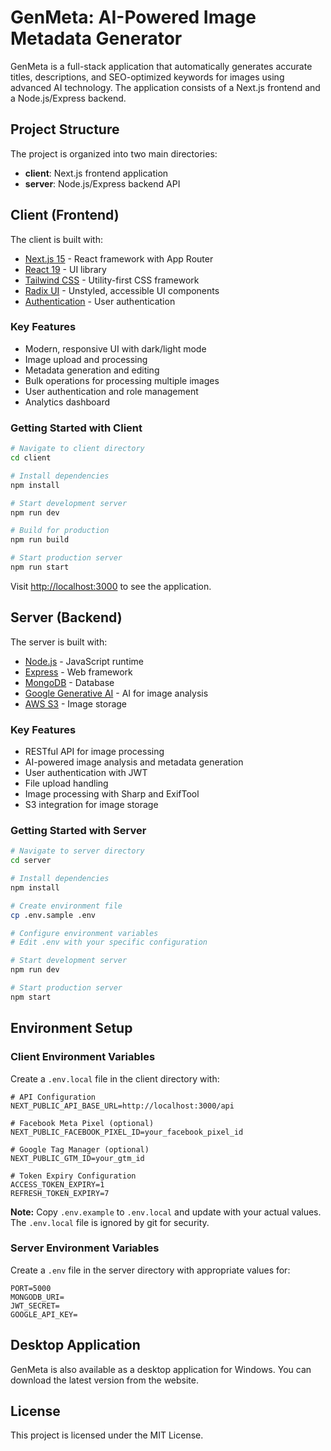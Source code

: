 # GenMeta: AI-Powered Image Metadata Generator

GenMeta is a full-stack application that automatically generates accurate titles, descriptions, and SEO-optimized keywords for images using advanced AI technology. The application consists of a Next.js frontend and a Node.js/Express backend.

## Project Structure

The project is organized into two main directories:

- **client**: Next.js frontend application
- **server**: Node.js/Express backend API

## Client (Frontend)

The client is built with:

- [Next.js 15](https://nextjs.org/) - React framework with App Router
- [React 19](https://react.dev/) - UI library
- [Tailwind CSS](https://tailwindcss.com/) - Utility-first CSS framework
- [Radix UI](https://www.radix-ui.com/) - Unstyled, accessible UI components
- [Authentication](https://next-auth.js.org/) - User authentication

### Key Features

- Modern, responsive UI with dark/light mode
- Image upload and processing
- Metadata generation and editing
- Bulk operations for processing multiple images
- User authentication and role management
- Analytics dashboard

### Getting Started with Client

```bash
# Navigate to client directory
cd client

# Install dependencies
npm install

# Start development server
npm run dev

# Build for production
npm run build

# Start production server
npm run start
```

Visit [http://localhost:3000](http://localhost:3000) to see the application.

## Server (Backend)

The server is built with:

- [Node.js](https://nodejs.org/) - JavaScript runtime
- [Express](https://expressjs.com/) - Web framework
- [MongoDB](https://www.mongodb.com/) - Database
- [Google Generative AI](https://ai.google.dev/) - AI for image analysis
- [AWS S3](https://aws.amazon.com/s3/) - Image storage

### Key Features

- RESTful API for image processing
- AI-powered image analysis and metadata generation
- User authentication with JWT
- File upload handling
- Image processing with Sharp and ExifTool
- S3 integration for image storage

### Getting Started with Server

```bash
# Navigate to server directory
cd server

# Install dependencies
npm install

# Create environment file
cp .env.sample .env

# Configure environment variables
# Edit .env with your specific configuration

# Start development server
npm run dev

# Start production server
npm start
```

## Environment Setup

### Client Environment Variables

Create a `.env.local` file in the client directory with:

```
# API Configuration
NEXT_PUBLIC_API_BASE_URL=http://localhost:3000/api

# Facebook Meta Pixel (optional)
NEXT_PUBLIC_FACEBOOK_PIXEL_ID=your_facebook_pixel_id

# Google Tag Manager (optional)
NEXT_PUBLIC_GTM_ID=your_gtm_id

# Token Expiry Configuration
ACCESS_TOKEN_EXPIRY=1
REFRESH_TOKEN_EXPIRY=7
```

**Note:** Copy `.env.example` to `.env.local` and update with your actual values. The `.env.local` file is ignored by git for security.

### Server Environment Variables

Create a `.env` file in the server directory with appropriate values for:

```
PORT=5000
MONGODB_URI=
JWT_SECRET=
GOOGLE_API_KEY=
```

## Desktop Application

GenMeta is also available as a desktop application for Windows. You can download the latest version from the website.

## License

This project is licensed under the MIT License.
